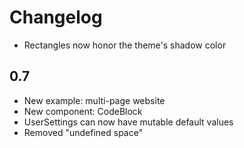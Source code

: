 # Changelog

- Rectangles now honor the theme's shadow color

## 0.7

- New example: multi-page website
- New component: CodeBlock
- UserSettings can now have mutable default values
- Removed "undefined space"
